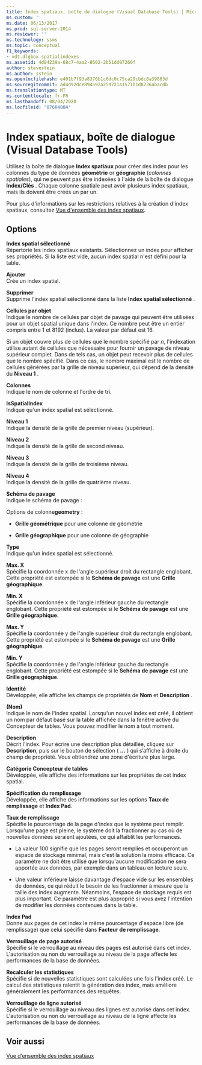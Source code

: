 ```yaml
---
title: Index spatiaux, boîte de dialogue (Visual Database Tools) | Microsoft Docs
ms.custom: ''
ms.date: 06/13/2017
ms.prod: sql-server-2014
ms.reviewer: ''
ms.technology: ssms
ms.topic: conceptual
f1_keywords:
- vdt.dlgbox.spatialindexes
ms.assetid: 4d84239a-68c7-4aa2-8602-2b51dd07260f
author: stevestein
ms.author: sstein
ms.openlocfilehash: e401b7f93a8376b1c6dc0c75ca29cbdc8a39863d
ms.sourcegitcommit: ad4d92dce894592a259721a1571b1d8736abacdb
ms.translationtype: MT
ms.contentlocale: fr-FR
ms.lasthandoff: 08/04/2020
ms.locfileid: "87604804"
---
```

# <a name="spatial-indexes-dialog-box-visual-database-tools"></a>Index spatiaux, boîte de dialogue (Visual Database Tools)
  Utilisez la boîte de dialogue **Index spatiaux** pour créer des index pour les colonnes du type de données **géométrie** or **géographie** (*colonnes spatiales*), qui ne peuvent pas être indexées à l'aide de la boîte de dialogue **Index/Clés** . Chaque colonne spatiale peut avoir plusieurs index spatiaux, mais ils doivent être créés un par un.  
  
 Pour plus d'informations sur les restrictions relatives à la création d'index spatiaux, consultez [Vue d'ensemble des index spatiaux](../../relational-databases/spatial/spatial-indexes-overview.md).  
  
## <a name="options"></a>Options  
 **Index spatial sélectionné**  
 Répertorie les index spatiaux existants. Sélectionnez un index pour afficher ses propriétés. Si la liste est vide, aucun index spatial n'est défini pour la table.  
  
 **Ajouter**  
 Crée un index spatial.  
  
 **Supprimer**  
 Supprime l'index spatial sélectionné dans la liste **Index spatial sélectionné** .  
  
 **Cellules par objet**  
 Indique le nombre de cellules par objet de pavage qui peuvent être utilisées pour un objet spatial unique dans l'index. Ce nombre peut être un entier compris entre 1 et 8192 (inclus). La valeur par défaut est 16.  
  
 Si un objet couvre plus de cellules que le nombre spécifié par *n*, l'indexation utilise autant de cellules que nécessaire pour fournir un pavage de niveau supérieur complet. Dans de tels cas, un objet peut recevoir plus de cellules que le nombre spécifié. Dans ce cas, le nombre maximal est le nombre de cellules générées par la grille de niveau supérieur, qui dépend de la densité du **Niveau 1** .  
  
 **Colonnes**  
 Indique le nom de colonne et l'ordre de tri.  
  
 **IsSpatialIndex**  
 Indique qu'un index spatial est sélectionné.  
  
 **Niveau 1**  
 Indique la densité de la grille de premier niveau (supérieur).  
  
 **Niveau 2**  
 Indique la densité de la grille de second niveau.  
  
 **Niveau 3**  
 Indique la densité de la grille de troisième niveau.  
  
 **Niveau 4**  
 Indique la densité de la grille de quatrième niveau.  
  
 **Schéma de pavage**  
 Indique le schéma de pavage :  
  
 Options de colonne**geometry** :  
  
-   **Grille géométrique** pour une colonne de géométrie  
  
-   **Grille géographique** pour une colonne de géographie  
  
 **Type**  
 Indique qu'un index spatial est sélectionné.  
  
 **Max. X**  
 Spécifie la coordonnée x de l'angle supérieur droit du rectangle englobant. Cette propriété est estompée si le **Schéma de pavage** est une **Grille géographique**.  
  
 **Min. X**  
 Spécifie la coordonnée x de l'angle inférieur gauche du rectangle englobant. Cette propriété est estompée si le **Schéma de pavage** est une **Grille géographique**.  
  
 **Max. Y**  
 Spécifie la coordonnée y de l'angle supérieur droit du rectangle englobant. Cette propriété est estompée si le **Schéma de pavage** est une **Grille géographique**.  
  
 **Min. Y**  
 Spécifie la coordonnée y de l'angle inférieur gauche du rectangle englobant. Cette propriété est estompée si le **Schéma de pavage** est une **Grille géographique**.  
  
 **Identité**  
 Développée, elle affiche les champs de propriétés de **Nom** et **Description** .  
  
 **(Nom)**  
 Indique le nom de l'index spatial. Lorsqu'un nouvel index est créé, il obtient un nom par défaut basé sur la table affichée dans la fenêtre active du Concepteur de tables. Vous pouvez modifier le nom à tout moment.  
  
 **Description**  
 Décrit l'index. Pour écrire une description plus détaillée, cliquez sur **Description**, puis sur le bouton de sélection ( **...** ) qui s’affiche à droite du champ de propriété. Vous obtiendrez une zone d'écriture plus large.  
  
 **Catégorie Concepteur de tables**  
 Développée, elle affiche des informations sur les propriétés de cet index spatial.  
  
 **Spécification du remplissage**  
 Développée, elle affiche des informations sur les options **Taux de remplissage** et **Index Pad**.  
  
 **Taux de remplissage**  
 Spécifie le pourcentage de la page d'index que le système peut remplir. Lorsqu'une page est pleine, le système doit la fractionner au cas où de nouvelles données seraient ajoutées, ce qui affaiblit les performances.  
  
-   La valeur 100 signifie que les pages seront remplies et occuperont un espace de stockage minimal, mais c'est la solution la moins efficace. Ce paramètre ne doit être utilisé que lorsqu'aucune modification ne sera apportée aux données, par exemple dans un tableau en lecture seule.  
  
-   Une valeur inférieure laisse davantage d'espace vide sur les ensembles de données, ce qui réduit le besoin de les fractionner à mesure que la taille des index augmente. Néanmoins, l'espace de stockage requis est plus important. Ce paramètre est plus approprié si vous avez l'intention de modifier les données contenues dans la table.  
  
 **Index Pad**  
 Donne aux pages de cet index le même pourcentage d'espace libre (de remplissage) que celui spécifié dans **Facteur de remplissage**.  
  
 **Verrouillage de page autorisé**  
 Spécifie si le verrouillage au niveau des pages est autorisé dans cet index. L'autorisation ou non du verrouillage au niveau de la page affecte les performances de la base de données.  
  
 **Recalculer les statistiques**  
 Spécifie si de nouvelles statistiques sont calculées une fois l'index créé. Le calcul des statistiques ralentit la génération des index, mais améliore généralement les performances des requêtes.  
  
 **Verrouillage de ligne autorisé**  
 Spécifie si le verrouillage au niveau des lignes est autorisé dans cet index. L'autorisation ou non du verrouillage au niveau de la ligne affecte les performances de la base de données.  
  
## <a name="see-also"></a>Voir aussi  
 [Vue d’ensemble des index spatiaux](../../relational-databases/spatial/spatial-indexes-overview.md)  
  
  
